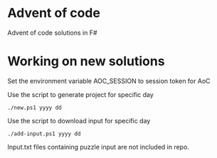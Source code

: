 # Advent of code

Advent of code solutions in F#

# Working on new solutions

Set the environment variable AOC_SESSION to session token for AoC

Use the script to generate project for specific day

    ./new.ps1 yyyy dd 

Use the script to download input for specific day

    ./add-input.ps1 yyyy dd


Input.txt files containing puzzle input are not included in repo.
